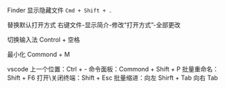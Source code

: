 
Finder 显示隐藏文件
`Cmd + Shift + .`


替换默认打开方式
右键文件-显示简介-修改“打开方式”-全部更改


切换输入法
Control + 空格

最小化
Commond + M

vscode
上一个位置：Ctrl + -
命令面板：Commond + Shift + P
批量重命名：Shift + F6
打开\\关闭终端：Shift + Esc
批量缩进：向左 Shirft + Tab 向右 Tab